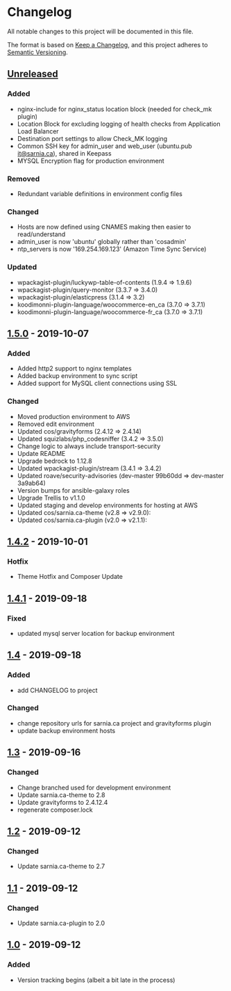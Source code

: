 # Changelog
All notable changes to this project will be documented in this file.

The format is based on [Keep a Changelog](https://keepachangelog.com/en/1.0.0/),
and this project adheres to [Semantic Versioning](https://semver.org/spec/v2.0.0.html).


## [Unreleased]
### Added
- nginx-include for nginx_status location block (needed for check_mk plugin)
- Location Block for excluding logging of health checks from Application Load Balancer
- Destination port settings to allow Check_MK logging
- Common SSH key for admin_user and web_user (ubuntu.pub it@sarnia.ca), shared in Keepass
- MYSQL Encryption flag for production environment

### Removed
- Redundant variable definitions in environment config files

### Changed
- Hosts are now defined using CNAMES making then easier to read/understand
- admin_user is now 'ubuntu' globally rather than 'cosadmin'
- ntp_servers is now '169.254.169.123' (Amazon Time Sync Service)

### Updated
- wpackagist-plugin/luckywp-table-of-contents (1.9.4 => 1.9.6)
- wpackagist-plugin/query-monitor (3.3.7 => 3.4.0)
- wpackagist-plugin/elasticpress (3.1.4 => 3.2)
- koodimonni-plugin-language/woocommerce-en_ca (3.7.0 => 3.7.1)
- koodimonni-plugin-language/woocommerce-fr_ca (3.7.0 => 3.7.1)

## [1.5.0] - 2019-10-07
### Added
- Added http2 support to nginx templates
- Added backup environment to sync script
- Added support for MySQL client connections using SSL

### Changed
- Moved production environment to AWS
- Removed edit environment
- Updated cos/gravityforms (2.4.12 => 2.4.14)
- Updated squizlabs/php_codesniffer (3.4.2 => 3.5.0)
- Change logic to always include transport-security
- Update README
- Upgrade bedrock to 1.12.8
- Updated wpackagist-plugin/stream (3.4.1 => 3.4.2)  
- Updated roave/security-advisories (dev-master 99b60dd => dev-master 3a9ab64)
- Version bumps for ansible-galaxy roles
- Upgrade Trellis to v1.1.0
- Updated staging and develop environments for hosting at AWS
- Updated cos/sarnia.ca-theme (v2.8 => v2.9.0):
- Updated cos/sarnia.ca-plugin (v2.0 => v2.1.1): 

## [1.4.2] - 2019-10-01
### Hotfix
- Theme Hotfix and Composer Update

## [1.4.1] - 2019-09-18
### Fixed
- updated mysql server location for backup environment

## [1.4] - 2019-09-18
### Added
- add CHANGELOG to project

### Changed
- change repository urls for sarnia.ca project and gravityforms plugin
- update backup environment hosts

## [1.3] - 2019-09-16
### Changed
- Change branched used for development environment
- Update sarnia.ca-theme to 2.8
- Update gravityforms to 2.4.12.4
- regenerate composer.lock

## [1.2] - 2019-09-12
### Changed
- Update sarnia.ca-theme to 2.7

## [1.1] - 2019-09-12
### Changed
- Update sarnia.ca-plugin to 2.0

## [1.0] - 2019-09-12
### Added
- Version tracking begins (albeit a bit late in the process)

[Unreleased]: https://cos-gitlab-prod/sarnia-website/sarnia.ca/compare/v1.5.0...develop
[1.5.0]: https://cos-gitlab-prod/sarnia-website/sarnia.ca/compare/v1.4.2...v1.5.0
[1.4.2]: https://cos-gitlab-prod/sarnia-website/sarnia.ca/compare/v1.4.1...v1.4.2
[1.4.1]: https://cos-gitlab-prod/sarnia-website/sarnia.ca/compare/v1.4...v1.4.1
[1.4]: https://cos-gitlab-prod/sarnia-website/sarnia.ca/compare/v1.3...v1.4
[1.3]: https://cos-gitlab-prod/sarnia-website/sarnia.ca/compare/v1.2...v1.3
[1.2]: https://cos-gitlab-prod/sarnia-website/sarnia.ca/compare/v1.1...v1.2
[1.1]: https://cos-gitlab-prod/sarnia-website/sarnia.ca/compare/v1.0...v1.1
[1.0]: https://cos-gitlab-prod/sarnia-website/sarnia.ca/-/tags/v1.0
